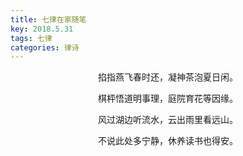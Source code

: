 ```yaml
---
title: 七律在家随笔
key: 2018.5.31
tags: 七律
categories: 律诗
---
```


<p align="center">掐指燕飞春时还，凝神茶泡夏日闲。
</p>
<p align="center">棋枰悟道明事理，庭院育花等因缘。
</p>
<p align="center">风过湖边听流水，云出雨里看远山。
</p>
<p align="center">不说此处多宁静，休养读书也得安。
</p>
<p align="center"></br>
</p>
